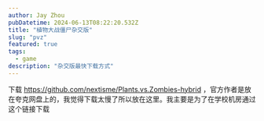 ```yaml
---
author: Jay Zhou
pubDatetime: 2024-06-13T08:22:20.532Z
title: "植物大战僵尸杂交版"
slug: "pvz"
featured: true
tags:
  - game
description: "杂交版最快下载方式"
---
```


下载 https://github.com/nextisme/Plants.vs.Zombies-hybrid ，官方作者是放在夸克网盘上的，我觉得下载太慢了所以放在这里。我主要是为了在学校机房通过这个链接下载

